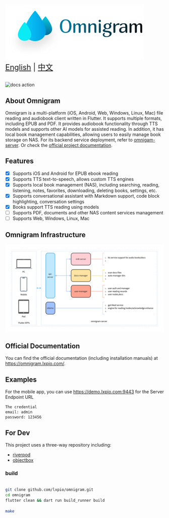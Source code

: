#

<picture>
  <source
    srcset="./docs/static/img/logo_with_letter_dark.svg"
    media="(prefers-color-scheme: dark)"
  />
  <source
    srcset="./docs/static/img/logo_with_letter_white.svg"
    media="(prefers-color-scheme: light), (prefers-color-scheme: no-preference)"
  />
  <img src="./docs/static/img/logo_with_letter_white.svg" />
</picture>

<div style="font-size: 1.5rem;">
  <a href="./README.md">English</a> | <a href="./README.zh.md">中文</a>
</div>
</br>

![docs action](https://github.com/lxpio/omnigram/actions/workflows/docs.yaml/badge.svg)

## About Omnigram

Omnigram is a multi-platform (iOS, Android, Web, Windows, Linux, Mac) file reading and audiobook client written in Flutter. It supports multiple formats, including EPUB and PDF. It provides audiobook functionality through TTS models and supports other AI models for assisted reading. In addition, it has local book management capabilities, allowing users to easily manage book storage on NAS. For its backend service deployment, refer to [omnigam-server](server/README.md). Or check the [official project documentation](https://omnigram.lxpio.com/).

## Features

- [x] Supports iOS and Android for EPUB ebook reading
- [x] Supports TTS text-to-speech, allows custom TTS engines
- [x] Supports local book management (NAS), including searching, reading, listening, notes, favorites, downloading, deleting books, settings, etc.
- [x] Supports conversational assistant with Markdown support, code block highlighting, conversation settings
- [x] Books support TTS reading using models
- [ ] Supports PDF, documents and other NAS content services management
- [ ] Supports Web, Windows, Linux, Mac

## Omnigram Infrastructure

![base_struct](docs/static/img/struct.svg)

## Official Documentation

You can find the official documentation (including installation manuals) at <https://omnigram.lxpio.com/>.

## Examples

For the mobile app, you can use https://demo.lxpio.com:9443 for the Server Endpoint URL

```
The credential
email: admin
password: 123456
```


## For Dev

This project uses a three-way repository including:

- [riverpod](https://docs-v2.riverpod.dev/docs)
- [objectbox](https://docs.objectbox.io/getting-started)

### build

```bash

git clone github.com/lxpio/omnigram.git
cd omnigram
flutter clean && dart run build_runner build

make
```
